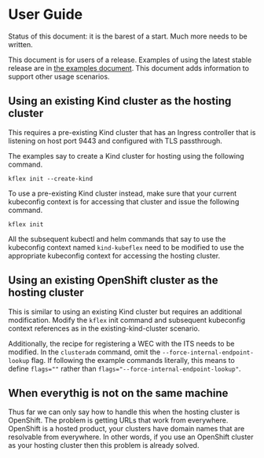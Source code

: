 # User Guide

Status of this document: it is the barest of a start. Much more needs to be written.

This document is for users of a release. Examples of using the latest stable release are in [the examples document](examples.md). This document adds information to support other usage scenarios.

## Using an existing Kind cluster as the hosting cluster

This requires a pre-existing Kind cluster that has an Ingress controller that is listening on host port 9443 and configured with TLS passthrough.

The examples say to create a Kind cluster for hosting using the following command.

```shell
kflex init --create-kind
```

To use a pre-existing Kind cluster instead, make sure that your current kubeconfig context is for accessing that cluster and issue the following command.

```shell
kflex init
```

All the subsequent kubectl and helm commands that say to use the kubeconfig context named `kind-kubeflex` need to be modified to use the appropriate kubeconfig context for accessing the hosting cluster.

## Using an existing OpenShift cluster as the hosting cluster

This is similar to using an existing Kind cluster but requires an additional modification. Modify the `kflex` init command and subsequent kubeconfig context references as in the existing-kind-cluster scenario.

Additionally, the recipe for registering a WEC with the ITS needs to be modified. In the `clusteradm` command, omit the `--force-internal-endpoint-lookup` flag. If following the example commands literally, this means to define `flags=""` rather than `flags="--force-internal-endpoint-lookup"`.

## When everythig is not on the same machine

Thus far we can only say how to handle this when the hosting cluster is OpenShift. The problem is getting URLs that work from everywhere. OpenShift is a hosted product, your clusters have domain names that are resolvable from everywhere. In other words, if you use an OpenShift cluster as your hosting cluster then this problem is already solved.
